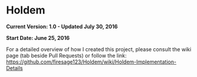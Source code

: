 # Holdem
**Current Version: 1.0 - Updated July 30, 2016**

**Start Date: June 25, 2016**

For a detailed overview of how I created this project, please consult the wiki page (tab beside Pull Requests) or follow the link: https://github.com/firesage123/Holdem/wiki/Holdem-Implementation-Details
